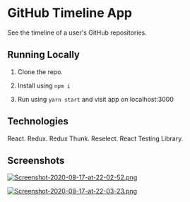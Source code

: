 # GitHub Timeline App
See the timeline of a user's GitHub repositories.

## Running Locally
1. Clone the repo.

2. Install using `npm i`

3. Run using `yarn start` and visit app on localhost:3000

## Technologies
React. Redux. Redux Thunk. Reselect. React Testing Library.

## Screenshots
[![Screenshot-2020-08-17-at-22-02-52.png](https://i.postimg.cc/WpGwpP96/Screenshot-2020-08-17-at-22-02-52.png)](https://postimg.cc/5jtCpDW6)

[![Screenshot-2020-08-17-at-22-03-23.png](https://i.postimg.cc/3RM27Lmc/Screenshot-2020-08-17-at-22-03-23.png)](https://postimg.cc/PL4CQQ6W)
